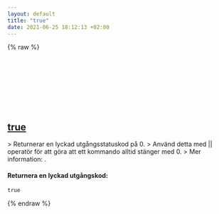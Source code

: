 ```yaml
---
layout: default
title: "true"
date: 2021-06-25 18:12:13 +02:00
---
```

{% raw %}
<h2 id="true">
  <a href="/sv/common/true.html">true</a> <a href="#true"><svg class="icon">
    <use href="/assets/images/unicode_sprite.svg#link" />
  </svg></a>
</h2>
> Returnerar en lyckad utgångsstatuskod på 0.
> Använd detta med || operatör för att göra att ett kommando alltid stänger med 0.
> Mer information: <https://www.gnu.org/software/coreutils/true>.

#### Returnera en lyckad utgångskod:
```shell
true
```
{% endraw %}